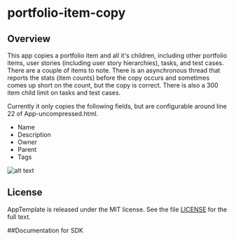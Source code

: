 portfolio-item-copy
=========================

## Overview

This app copies a portfolio item and all it's children, including other portfolio items, user stories (including user story hierarchies), tasks, and test cases. There are a couple of items to note.  There is an asynchronous thread that reports the stats (item counts) before the copy occurs and sometimes comes up short on the count, but the copy is correct. There is also a 300 item child limit on tasks and test cases.

Currently it only copies the following fields, but are configurable around line 22 of App-uncompressed.html.
- Name
- Description
- Owner
- Parent
- Tags

![alt text](https://raw.githubusercontent.com/RallyRonnie/portfolio-item-copy/master/screenshot.png "Screenshot")


## License

AppTemplate is released under the MIT license.  See the file [LICENSE](./LICENSE) for the full text.

##Documentation for SDK

